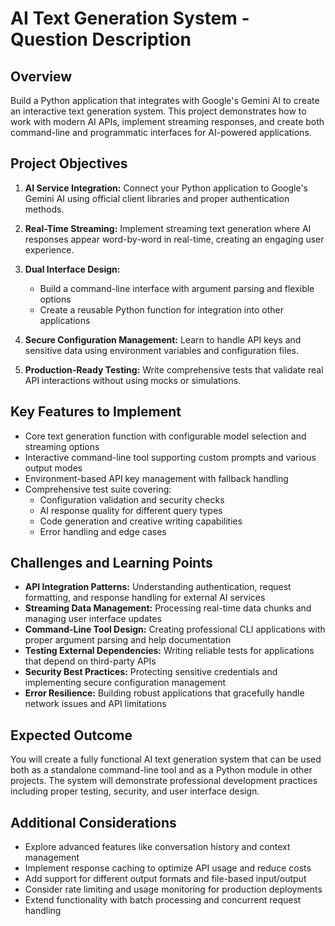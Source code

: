 # AI Text Generation System - Question Description

## Overview

Build a Python application that integrates with Google's Gemini AI to create an interactive text generation system. This project demonstrates how to work with modern AI APIs, implement streaming responses, and create both command-line and programmatic interfaces for AI-powered applications.

## Project Objectives

1. **AI Service Integration:** Connect your Python application to Google's Gemini AI using official client libraries and proper authentication methods.

2. **Real-Time Streaming:** Implement streaming text generation where AI responses appear word-by-word in real-time, creating an engaging user experience.

3. **Dual Interface Design:**
   - Build a command-line interface with argument parsing and flexible options
   - Create a reusable Python function for integration into other applications

4. **Secure Configuration Management:** Learn to handle API keys and sensitive data using environment variables and configuration files.

5. **Production-Ready Testing:** Write comprehensive tests that validate real API interactions without using mocks or simulations.

## Key Features to Implement

- Core text generation function with configurable model selection and streaming options
- Interactive command-line tool supporting custom prompts and various output modes
- Environment-based API key management with fallback handling
- Comprehensive test suite covering:
  - Configuration validation and security checks
  - AI response quality for different query types
  - Code generation and creative writing capabilities
  - Error handling and edge cases

## Challenges and Learning Points

- **API Integration Patterns:** Understanding authentication, request formatting, and response handling for external AI services
- **Streaming Data Management:** Processing real-time data chunks and managing user interface updates
- **Command-Line Tool Design:** Creating professional CLI applications with proper argument parsing and help documentation
- **Testing External Dependencies:** Writing reliable tests for applications that depend on third-party APIs
- **Security Best Practices:** Protecting sensitive credentials and implementing secure configuration management
- **Error Resilience:** Building robust applications that gracefully handle network issues and API limitations

## Expected Outcome

You will create a fully functional AI text generation system that can be used both as a standalone command-line tool and as a Python module in other projects. The system will demonstrate professional development practices including proper testing, security, and user interface design.

## Additional Considerations

- Explore advanced features like conversation history and context management
- Implement response caching to optimize API usage and reduce costs
- Add support for different output formats and file-based input/output
- Consider rate limiting and usage monitoring for production deployments
- Extend functionality with batch processing and concurrent request handling